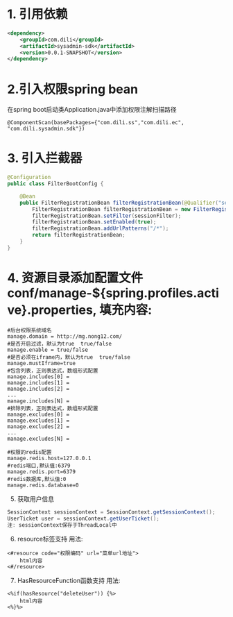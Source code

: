 
# 1. 引用依赖
``` xml
<dependency>
    <groupId>com.dili</groupId>
    <artifactId>sysadmin-sdk</artifactId>
    <version>0.0.1-SNAPSHOT</version>
</dependency>
```

# 2.引入权限spring bean
在spring boot启动类Application.java中添加权限注解扫描路径
```
@ComponentScan(basePackages={"com.dili.ss","com.dili.ec", "com.dili.sysadmin.sdk"})
```

# 3. 引入拦截器
``` java
@Configuration
public class FilterBootConfig {

	@Bean
	public FilterRegistrationBean filterRegistrationBean(@Qualifier("sessionFilter") SessionFilter sessionFilter){
		FilterRegistrationBean filterRegistrationBean = new FilterRegistrationBean();
		filterRegistrationBean.setFilter(sessionFilter);
		filterRegistrationBean.setEnabled(true);
		filterRegistrationBean.addUrlPatterns("/*");
		return filterRegistrationBean;
	}
}
```

# 4. 资源目录添加配置文件conf/manage-${spring.profiles.active}.properties, 填充内容:
```
#后台权限系统域名
manage.domain = http://mg.nong12.com/
#是否开启过滤，默认为true  true/false
manage.enable = true/false
#是否必须在iframe内，默认为true  true/false
manage.mustIframe=true
#包含列表，正则表达式，数组形式配置
manage.includes[0] = 
manage.includes[1] = 
manage.includes[2] = 
...
manage.includes[N] = 
#排除列表，正则表达式，数组形式配置
manage.excludes[0] =
manage.excludes[1] =
manage.excludes[2] =
...
manage.excludes[N] =

#权限的redis配置
manage.redis.host=127.0.0.1
#redis端口,默认值:6379
manage.redis.port=6379
#redis数据库,默认值:0
manage.redis.database=0
```

5. 获取用户信息
``` java
SessionContext sessionContext = SessionContext.getSessionContext();
UserTicket user = sessionContext.getUserTicket();
注: sessionContext保存于ThreadLocal中
```

6. resource标签支持
用法:
```
<#resource code="权限编码" url="菜单url地址">
    html内容
<#/resource>
```

7. HasResourceFunction函数支持
用法:
```
<%if(hasResource("deleteUser")) {%>
    html内容
<%}%>
```